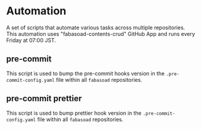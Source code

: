 # Automation

A set of scripts that automate various tasks across multiple repositories. This
automation uses "fabasoad-contents-crud" GitHub App and runs every Friday at
07:00 JST.

## pre-commit

This script is used to bump the pre-commit hooks version in the `.pre-commit-config.yaml`
file within all `fabasoad` repositories.

## pre-commit prettier

This script is used to bump prettier hook version in the `.pre-commit-config.yaml`
file within all `fabasoad` repositories.
